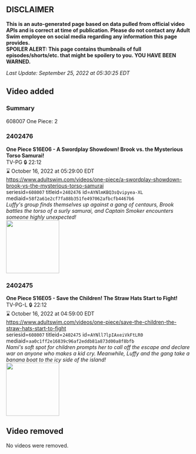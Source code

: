 ## DISCLAIMER
**This is an auto-generated page based on data pulled from official video APIs and is correct at time of publication. Please do not contact any Adult Swim employee on social media regarding any information this page provides.**  
**SPOILER ALERT: This page contains thumbnails of full episodes/shorts/etc. that might be spoilery to you. YOU HAVE BEEN WARNED.**  

_Last Update: September 25, 2022 at 05:30:25 EDT_
## Video added
### Summary
608007 One Piece: 2  
### 2402476
**One Piece S16E06 - A Swordplay Showdown! Brook vs. the Mysterious Torso Samurai!**  
TV-PG 🔒 22:12  
⌛ October 16, 2022 at 05:29:00 EDT  
https://www.adultswim.com/videos/one-piece/a-swordplay-showdown-brook-vs-the-mysterious-torso-samurai  
seriesid=`608007` titleid=`2402476` id=`AYNlmKBQ3sQvipyea-XL` mediaid=`58f2a61e2cf7fa88b351fe497062afbcfb4467b6`  
_Luffy's group finds themselves up against a gang of centaurs, Brook battles the torso of a surly samurai, and Captain Smoker encounters someone highly unexpected!_  
<a href="https://media.cdn.adultswim.com/uploads/20220922/thumbnails/2_22922102791-OnePiece_584_ASwordplayShowdownBrookVsTheMysteriousTorsoSamurai.png"><img src="https://media.cdn.adultswim.com/uploads/20220922/thumbnails/2_22922102791-OnePiece_584_ASwordplayShowdownBrookVsTheMysteriousTorsoSamurai.png" height="144px" /></a>
### 2402475
**One Piece S16E05 - Save the Children! The Straw Hats Start to Fight!**  
TV-PG-L 🔒 22:12  
⌛ October 16, 2022 at 04:59:00 EDT  
https://www.adultswim.com/videos/one-piece/save-the-children-the-straw-hats-start-to-fight  
seriesid=`608007` titleid=`2402475` id=`AYNll7lpIAxeiVkFtLR0` mediaid=`aa0c1ff2e16839c96af2eddb81a873d00a8f8bfb`  
_Nami's soft spot for children prompts her to call off the escape and declare war on anyone who makes a kid cry. Meanwhile, Luffy and the gang take a banana boat to the icy side of the island!_  
<a href="https://media.cdn.adultswim.com/uploads/20220922/thumbnails/2_229221026134-OnePiece_583_SaveTheChildrenTheStrawHatsStartToFight.png"><img src="https://media.cdn.adultswim.com/uploads/20220922/thumbnails/2_229221026134-OnePiece_583_SaveTheChildrenTheStrawHatsStartToFight.png" height="144px" /></a>
## Video removed
No videos were removed.  
